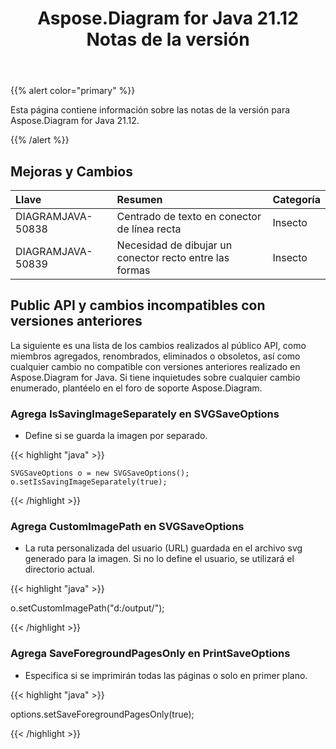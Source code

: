 ﻿---
title: Aspose.Diagram for Java 21.12 Notas de la versión
type: docs
weight: 1
url: /es/java/aspose-diagram-for-java-21-12-release-notes/
---
{{% alert color="primary" %}}

Esta página contiene información sobre las notas de la versión para Aspose.Diagram for Java 21.12.

{{% /alert %}}
## **Mejoras y Cambios**  ##

|**Llave**|**Resumen**|**Categoría**|
|:- |:- |:- |
|DIAGRAMJAVA-50838|Centrado de texto en conector de línea recta|Insecto|
|DIAGRAMJAVA-50839|Necesidad de dibujar un conector recto entre las formas|Insecto|
## **Public API y cambios incompatibles con versiones anteriores**
La siguiente es una lista de los cambios realizados al público API, como miembros agregados, renombrados, eliminados o obsoletos, así como cualquier cambio no compatible con versiones anteriores realizado en Aspose.Diagram for Java. Si tiene inquietudes sobre cualquier cambio enumerado, plantéelo en el foro de soporte Aspose.Diagram.


### **Agrega IsSavingImageSeparately en SVGSaveOptions**
- Define si se guarda la imagen por separado.

{{< highlight "java" >}}

    SVGSaveOptions o = new SVGSaveOptions();
    o.setIsSavingImageSeparately(true);

{{< /highlight >}}


### **Agrega CustomImagePath en SVGSaveOptions**
- La ruta personalizada del usuario (URL) guardada en el archivo svg generado para la imagen. Si no lo define el usuario, se utilizará el directorio actual.

{{< highlight "java" >}}

  o.setCustomImagePath("d:/output/");

{{< /highlight >}}

### **Agrega SaveForegroundPagesOnly en PrintSaveOptions**
- Especifica si se imprimirán todas las páginas o solo en primer plano.

{{< highlight "java" >}}

 options.setSaveForegroundPagesOnly(true);

{{< /highlight >}}



